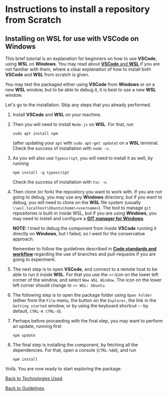 # Instructions to install a repository from Scratch

## Installing on **WSL** for use with **VSCode** on **Windows**

This brief tutorial is an explanation for beginners on how to use **VSCode**, using **WSL** on **Windows**. 
You may read about [**VSCode** and **WSL**](https://code.visualstudio.com/docs) if you are not familiar with them, where a clear explanation of how to install both **VSCode** and **WSL** from scratch is given.

You may test the packaged either using **VSCode** from **Windows** or on a new **WSL** window, but to be able to debug it, it is best to use a new **WSL** window.

Let's go to the installation. Skip any steps that you already performed.

1. Install **VSCode** and **WSL** on your machine.

2. Then you will need to install `Node.js` on **WSL**. 
   For that, run 

    ```sudo apt install npm``` 

   (after updating your `apt` with `sudo apt-get update`) on a **WSL** terminal. 
   Check the success of installation with `node -v`.

3. As you will also use `Typescript`, you will need to install it as well, by running 

   ```npm install -g typescript```

   Check the success of installation with `tsc -v`.

4. Then clone (or fork) the repository you want to work with. 
   If you are not going to debug, you may use any **Windows** directory, but if you want to debug, you will need to clone on the **WSL** file system (usually `\\wsl.localhost\Ubuntu\home\<username>`).
   The tool to manage `git` repositories is built-in inside WSL, but if you are using **Windows**, you may need to install and configure a [**GIT manager for Windows**](https://gitforwindows.org/).

    **NOTE:** I tried to debug the component from inside **VSCode** running it directly on **Windows**, but I failed, so I went for the conservative approach.

    Remember to follow the guidelines described in [**Code standards and workflow**](./code-standards-and-workflow.md) regarding the use of branches and pull-requests if you are going to experiment.

5. The next step is to open **VSCode**, and connect to a remote host to be able to run it inside **WSL**. 
   For that you use the `><` icon on the lower left corner of the window, and select `New WSL Window`. 
   The icon on the lower left corner should change to `>< WSL: Ubuntu`.

6. The following step is to open the package folder using `Open Folder` (either from the `File` menu, the button on the `Explorer`, the link in the `Getting started` window, or by using the keyboard shortcut -- by default, `CTRL-K CTRL-O`).

7. Perhaps before proceeding with the final step, you may want to perform an update, running first 
   
   ```npm update```

8. The final step is installing the component, by fetching all the dependencies. 
   For that, open a console (`CTRL-%60`), and run 
   
   ```npm install```

Voilà. You are now ready to start exploring the package.

[Back to Technologies Used](./technologies-used.md).

[Back to Guidelines](../README.md).